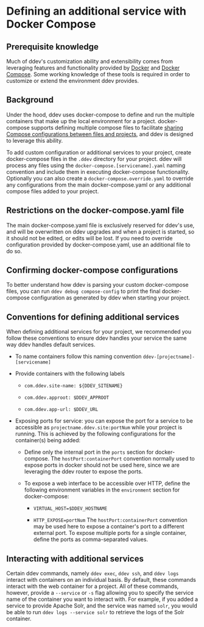 <h1>Defining an additional service with Docker Compose</h1>

## Prerequisite knowledge

Much of ddev's customization ability and extensibility comes from leveraging features and functionality provided by [Docker](https://docs.docker.com/) and [Docker Compose](https://docs.docker.com/compose/overview/). Some working knowledge of these tools is required in order to customize or extend the environment ddev provides.

## Background

Under the hood, ddev uses docker-compose to define and run the multiple containers that make up the local environment for a project. docker-compose supports defining multiple compose files to facilitate [sharing Compose configurations between files and projects](https://docs.docker.com/compose/extends/), and ddev is designed to leverage this ability.

To add custom configuration or additional services to your project, create docker-compose files in the `.ddev` directory for your project. ddev will process any files using the `docker-compose.[servicename].yaml` naming convention and include them in executing docker-compose functionality. Optionally you can also create a `docker-compose.override.yaml` to override any configurations from the main docker-compose.yaml or any additional compose files added to your project.

## Restrictions on the docker-compose.yaml file

The main docker-compose.yaml file is exclusively reserved for ddev's use, and will be overwritten on ddev upgrades and when a project is started, so it should not be edited, or edits will be lost. If you need to override configuration provided by docker-compose.yaml, use an additional file to do so.

## Confirming docker-compose configurations

To better understand how ddev is parsing your custom docker-compose files, you can run `ddev debug compose-config` to print the final docker-compose configuration as generated by ddev when starting your project.

## Conventions for defining additional services

When defining additional services for your project, we recommended you follow these conventions to ensure ddev handles your service the same way ddev handles default services.

- To name containers follow this naming convention `ddev-[projectname]-[servicename]`

- Provide containers with the following labels

  - `com.ddev.site-name: ${DDEV_SITENAME}`

  - `com.ddev.approot: $DDEV_APPROOT`

  - `com.ddev.app-url: $DDEV_URL`

- Exposing ports for service: you can expose the port for a service to be accessible as `projectname.ddev.site:portNum` while your project is running. This is achieved by the following configurations for the container(s) being added:

  - Define only the internal port in the `ports` section for docker-compose. The `hostPort:containerPort` convention normally used to expose ports in docker should not be used here, since we are leveraging the ddev router to expose the ports.

  - To expose a web interface to be accessible over HTTP, define the following environment variables in the `environment` section for docker-compose:

    - `VIRTUAL_HOST=$DDEV_HOSTNAME`

    - `HTTP_EXPOSE=portNum` The `hostPort:containerPort` convention may be used here to expose a container's port to a different external port. To expose multiple ports for a single container, define the ports as comma-separated values.

## Interacting with additional services

Certain ddev commands, namely `ddev exec`, `ddev ssh`, and `ddev logs` interact with containers on an individual basis. By default, these commands interact with the web container for a project. All of these commands, however, provide a `--service` or `-s` flag allowing you to specify the service name of the container you want to interact with. For example, if you added a service to provide Apache Solr, and the service was named `solr`, you would be able to run `ddev logs --service solr` to retrieve the logs of the Solr container.
